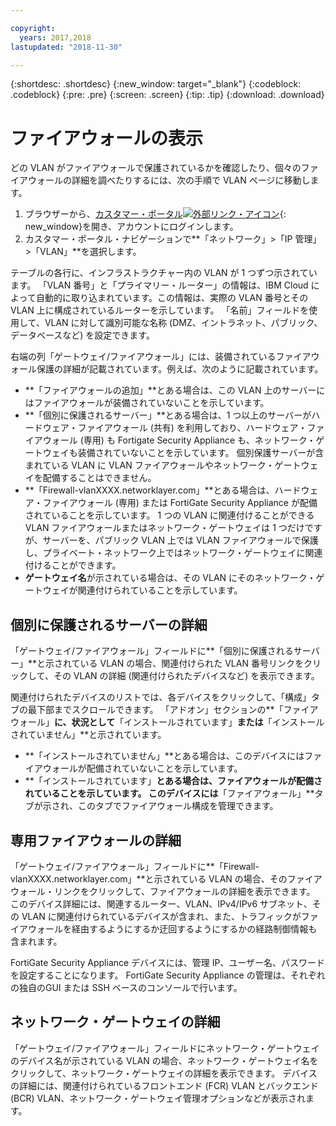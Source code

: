 ```yaml
---

copyright:
  years: 2017,2018
lastupdated: "2018-11-30"

---
```


{:shortdesc: .shortdesc}
{:new_window: target="_blank"}
{:codeblock: .codeblock}
{:pre: .pre}
{:screen: .screen}
{:tip: .tip}
{:download: .download}

# ファイアウォールの表示

どの VLAN がファイアウォールで保護されているかを確認したり、個々のファイアウォールの詳細を調べたりするには、次の手順で VLAN ページに移動します。

1. ブラウザーから、[カスタマー・ポータル![外部リンク・アイコン](../../icons/launch-glyph.svg "外部リンク・アイコン")](https://control.softlayer.com/){: new_window}を開き、アカウントにログインします。
2. カスタマー・ポータル・ナビゲーションで**「ネットワーク」>「IP 管理」>「VLAN」**を選択します。

テーブルの各行に、インフラストラクチャー内の VLAN が 1 つずつ示されています。 「VLAN 番号」と「プライマリー・ルーター」の情報は、IBM Cloud によって自動的に取り込まれています。この情報は、実際の VLAN 番号とその VLAN 上に構成されているルーターを示しています。 「名前」フィールドを使用して、VLAN に対して識別可能な名称 (DMZ、イントラネット、パブリック、データベースなど) を設定できます。

右端の列「ゲートウェイ/ファイアウォール」には、装備されているファイアウォール保護の詳細が記載されています。例えば、次のように記載されています。

- **「ファイアウォールの追加」**とある場合は、この VLAN 上のサーバーにはファイアウォールが装備されていないことを示しています。
- **「個別に保護されるサーバー」**とある場合は、1 つ以上のサーバーがハードウェア・ファイアウォール (共有) を利用しており、ハードウェア・ファイアウォール (専用) も Fortigate Security Appliance も、ネットワーク・ゲートウェイも装備されていないことを示しています。 個別保護サーバーが含まれている VLAN に VLAN ファイアウォールやネットワーク・ゲートウェイを配備することはできません。
- **「Firewall-vlanXXXX.networklayer.com」**とある場合は、ハードウェア・ファイアウォール (専用) または FortiGate Security Appliance が配備されていることを示しています。 1 つの VLAN に関連付けることができる VLAN ファイアウォールまたはネットワーク・ゲートウェイは 1 つだけですが、サーバーを、パブリック VLAN 上では VLAN ファイアウォールで保護し、プライベート・ネットワーク上ではネットワーク・ゲートウェイに関連付けることができます。
- **ゲートウェイ名**が示されている場合は、その VLAN にそのネットワーク・ゲートウェイが関連付けられていることを示しています。

## 個別に保護されるサーバーの詳細

「ゲートウェイ/ファイアウォール」フィールドに**「個別に保護されるサーバー」**と示されている VLAN の場合、関連付けられた VLAN 番号リンクをクリックして、その VLAN の詳細 (関連付けられたデバイスなど) を表示できます。

関連付けられたデバイスのリストでは、各デバイスをクリックして、「構成」タブの最下部までスクロールできます。 「アドオン」セクションの**「ファイアウォール」**に、状況として**「インストールされています」**または**「インストールされていません」**と示されています。

- **「インストールされていません」**とある場合は、このデバイスにはファイアウォールが配備されていないことを示しています。
- **「インストールされています」**とある場合は、ファイアウォールが配備されていることを示しています。 このデバイスには**「ファイアウォール」**タブが示され、このタブでファイアウォール構成を管理できます。

## 専用ファイアウォールの詳細

「ゲートウェイ/ファイアウォール」フィールドに**「Firewall-vlanXXXX.networklayer.com」**と示されている VLAN の場合、そのファイアウォール・リンクをクリックして、ファイアウォールの詳細を表示できます。 このデバイス詳細には、関連するルーター、VLAN、IPv4/IPv6 サブネット、その VLAN に関連付けられているデバイスが含まれ、また、トラフィックがファイアウォールを経由するようにするか迂回するようにするかの経路制御情報も含まれます。

FortiGate Security Appliance デバイスには、管理 IP、ユーザー名、パスワードを設定することになります。  FortiGate Security Appliance の管理は、それぞれの独自のGUI または SSH ベースのコンソールで行います。

## ネットワーク・ゲートウェイの詳細

「ゲートウェイ/ファイアウォール」フィールドにネットワーク・ゲートウェイのデバイス名が示されている VLAN の場合、ネットワーク・ゲートウェイ名をクリックして、ネットワーク・ゲートウェイの詳細を表示できます。 デバイスの詳細には、関連付けられているフロントエンド (FCR) VLAN とバックエンド (BCR) VLAN、ネットワーク・ゲートウェイ管理オプションなどが表示されます。
